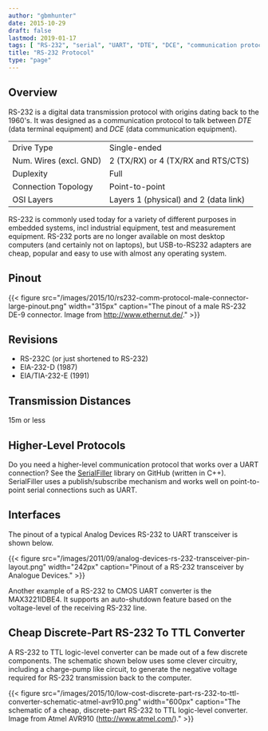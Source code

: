```yaml
---
author: "gbmhunter"
date: 2015-10-29
draft: false
lastmod: 2019-01-17
tags: [ "RS-232", "serial", "UART", "DTE", "DCE", "communication protocol", "TX", "RX", "USB" ]
title: "RS-232 Protocol"
type: "page"
---
```


## Overview

RS-232 is a digital data transmission protocol with origins dating back to the 1960's. It was designed as a communication protocol to talk between _DTE_ (data terminal equipment) and _DCE_ (data communication equipment).

<table>
    <tbody>
        <tr>
            <td>Drive Type</td>
            <td>Single-ended</td>
        </tr>
        <tr>
        <td>Num. Wires (excl. GND)</td>
        <td>2 (TX/RX) or 4 (TX/RX and RTS/CTS)</td>
        </tr>
        <tr>
            <td>Duplexity</td>
            <td>Full</td>
        </tr>
        <tr>
            <td>Connection Topology</td>
            <td>Point-to-point</td>
        </tr>
        <tr>
            <td>OSI Layers</td>
            <td>Layers 1 (physical) and 2 (data link)</td>
        </tr>
    </tbody>
</table>

RS-232 is commonly used today for a variety of different purposes in embedded systems, incl industrial equipment, test and measurement equipment. RS-232 ports are no longer available on most desktop computers (and certainly not on laptops), but USB-to-RS232 adapters are cheap, popular and easy to use with almost any operating system.

## Pinout

{{< figure src="/images/2015/10/rs232-comm-protocol-male-connector-large-pinout.png" width="315px" caption="The pinout of a male RS-232 DE-9 connector. Image from http://www.ethernut.de/."  >}}

## Revisions

* RS-232C (or just shortened to RS-232)
* EIA-232-D (1987)
* EIA/TIA-232-E (1991)

## Transmission Distances

15m or less

## Higher-Level Protocols

Do you need a higher-level communication protocol that works over a UART connection? See the [SerialFiller](https://github.com/gbmhunter/SerialFiller) library on GitHub (written in C++). SerialFiller uses a publish/subscribe mechanism and works well on point-to-point serial connections such as UART.

## Interfaces

The pinout of a typical Analog Devices RS-232 to UART transceiver is shown below.

{{< figure src="/images/2011/09/analog-devices-rs-232-transceiver-pin-layout.png" width="242px" caption="Pinout of a RS-232 transceiver by Analogue Devices."  >}}

Another example of a RS-232 to CMOS UART converter is the MAX3221IDBE4. It supports an auto-shutdown feature based on the voltage-level of the receiving RS-232 line.

## Cheap Discrete-Part RS-232 To TTL Converter

A RS-232 to TTL logic-level converter can be made out of a few discrete components. The schematic shown below uses some clever circuitry, including a charge-pump like circuit, to generate the negative voltage required for RS-232 transmission back to the computer.

{{< figure src="/images/2015/10/low-cost-discrete-part-rs-232-to-ttl-converter-schematic-atmel-avr910.png" width="600px" caption="The schematic of a cheap, discrete-part RS-232 to TTL logic-level converter. Image from Atmel AVR910 (http://www.atmel.com/)."  >}}

